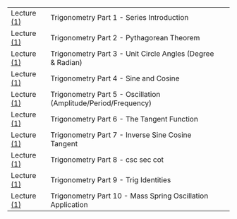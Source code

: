 
| | | |
|-|-|-|
| Lecture [(1)](1) | Trigonometry Part 1 - Series Introduction | |
| Lecture [(1)](1) | Trigonometry Part 2 - Pythagorean Theorem | |
| Lecture [(1)](1) | Trigonometry Part 3 - Unit Circle Angles (Degree & Radian) | |
| Lecture [(1)](1) | Trigonometry Part 4 - Sine and Cosine | |
| Lecture [(1)](1) | Trigonometry Part 5 - Oscillation (Amplitude/Period/Frequency) | |
| Lecture [(1)](1) | Trigonometry Part 6 - The Tangent Function | |
| Lecture [(1)](1) | Trigonometry Part 7 - Inverse Sine Cosine Tangent | |
| Lecture [(1)](1) | Trigonometry Part 8 - csc sec cot | |
| Lecture [(1)](1) | Trigonometry Part 9 - Trig Identities | |
| Lecture [(1)](1) | Trigonometry Part 10 - Mass Spring Oscillation Application | |
